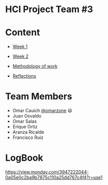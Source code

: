 # HCI Project Team #3

# Content
- [Week 1](Weeks/Week%201/README.md)

- [Week 2](Weeks/Week%202/README.md)

- [Methodology of work](src/methodology.md)

- [Reflections](src/reflections/README.md)

# Team Members
- Omar Cauich  [@omarzone](https://github.com/omarzone) :smiley:
- Juan Osvaldo
- Omar Salas
- Erique Ortiz
- Aranza Ricalde
- Francisco Ruiz


# LogBook
https://view.monday.com/3947222044-0a05e0c2ba9b7875c110a25dd767c4f4?r=use1
    